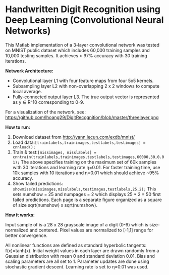 Handwritten Digit Recognition using Deep Learning (Convolutional Neural Networks)
================

This Matlab implementation of a 3-layer convolutional network was tested on MNIST public dataset which includes 60,000 training samples and 10,000 testing samples. It achieves > 97% accuracy with 30 training iterations.

**Network Architecture:**

- Convolutional layer L1 with four feature maps from four 5x5 kernels.
- Subsampling layer L2 with non-overlapping 2 x 2 windows to compute local average.
- Fully-connected output layer L3. The true output vector is represented as y ∈ R^10 corresponding to 0-9.

For a visualization of the network, see: https://github.com/lhoang29/DigitRecognition/blob/master/threelayer.png

**How to run:**

1. Download dataset from http://yann.lecun.com/exdb/mnist/
2. Load data:`[trainlabels,trainimages,testlabels,testimages] = cnnload();`
3. Train & test:`[missimages, misslabels] = cnntrain(trainlabels,trainimages,testlabels,testimages,60000,30,0.01);`
The above specifies training on the maximum set of 60k samples with 30 iterations and learning rate η=0.01. For faster training time, use 10k samples with 10 iterations and η=0.01 which should achieve ~95% accuracy.
4. Show failed predictions: `showmiss(missimages,misslabels,testimages,testlabels,25,2);`
This sets numshow = 25 and numpages = 2 which displays 25 * 2 = 50 first failed predictions.
Each page is a separate figure organized as a square of size sqrt(numshow) x sqrt(numshow).

**How it works:**

Input sample of is a 28 x 28 grayscale image of a digit (0-9) which is size-normalized and centered. Pixel values are normalized to [-1,1] range for better convergence.

All nonlinear functions are defined as standard hyperbolic tangents: f(x)=tanh(x). Initial weight values in each layer are drawn randomly from a Gaussian distribution with mean 0 and standard deviation 0.01. Bias and scaling parameters are all set to 1. Parameter updates are done using stochastic gradient descent. Learning rate is set to η=0.01 was used.

